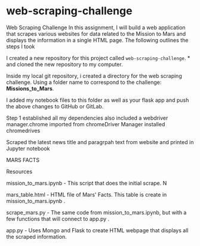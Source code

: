 # web-scraping-challenge
Web Scraping Challenge
In this assignment, I will build a web application that scrapes various websites for data related to the Mission to Mars and displays the information in a single HTML page. The following outlines the steps I took


I created a new repository for this project called `web-scraping-challenge`. * and cloned the new repository to my computer.

Inside my local git repository, i created a directory for the web scraping challenge. Using a folder name to correspond to the challenge: **Missions_to_Mars**.

I added my notebook files to this folder as well as your flask app and push the above changes to GitHub or GitLab.

Step  1
    established all my dependencies
    also included a webdriver manager.chrome  imported from chromeDriver Manager
    installed chromedrives
    
Scraped the latest news title and paragrpah text from website and printed in Jupyter notebook


MARS FACTS

Resources


mission_to_mars.ipynb - This script that does the initial scrape. N

mars_table.html - HTML file of Mars' Facts. This table is create in mission_to_mars.ipynb .

scrape_mars.py - The same code from mission_to_mars.ipynb, but with a few functions that will connect to app.py .

app.py - Uses Mongo and Flask to create HTML webpage that displays all the scraped information.
